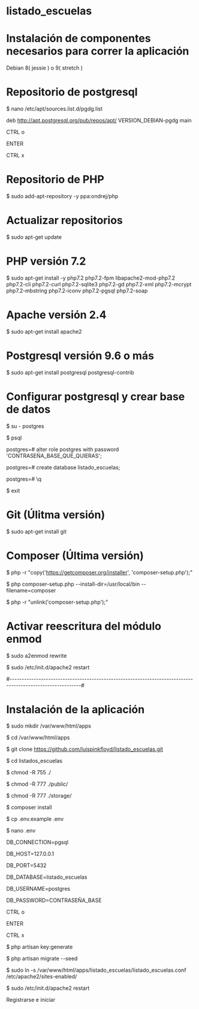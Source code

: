 # listado_escuelas

# Instalación de componentes necesarios para correr la aplicación

Debian 8( jessie ) o  9( stretch )

# Repositorio de postgresql

$ nano /etc/apt/sources.list.d/pgdg.list

deb http://apt.postgresql.org/pub/repos/apt/ VERSION_DEBIAN-pgdg main

CTRL o

ENTER

CTRL x

# Repositorio de PHP

$ sudo add-apt-repository -y ppa:ondrej/php

# Actualizar repositorios

$ sudo apt-get update

# PHP versión 7.2

$ sudo apt-get install -y php7.2 php7.2-fpm libapache2-mod-php7.2 php7.2-cli php7.2-curl php7.2-sqlite3 php7.2-gd php7.2-xml php7.2-mcrypt php7.2-mbstring php7.2-iconv php7.2-pgsql php7.2-soap

# Apache versión 2.4

$ sudo apt-get install apache2

# Postgresql versión 9.6 o más

$ sudo apt-get install postgresql postgresql-contrib

# Configurar postgresql y crear base de datos

$ su - postgres

$ psql

postgres=# alter role postgres with password 'CONTRASEÑA_BASE_QUE_QUIERAS';

postgres=# create database listado_escuelas;

postgres=# \q

$ exit

# Git (Úlitma versión)

$ sudo apt-get install git

# Composer (Última versión)

$ php -r "copy('https://getcomposer.org/installer', 'composer-setup.php');"

$ php composer-setup.php --install-dir=/usr/local/bin --filename=composer

$ php -r "unlink('composer-setup.php');"

# Activar reescritura del módulo enmod

$ sudo a2enmod rewrite

$ sudo /etc/init.d/apache2 restart

#-----------------------------------------------------------------------------------------------------------#

# Instalación de la aplicación

$ sudo mkdir /var/www/html/apps

$ cd /var/www/html/apps

$ git clone https://github.com/luispinkfloyd/listado_escuelas.git

$ cd listados_escuelas

$ chmod -R 755 ./

$ chmod -R 777 ./public/

$ chmod -R 777 ./storage/

$ composer install

$ cp .env.example .env

$ nano .env 

DB_CONNECTION=pgsql

DB_HOST=127.0.0.1

DB_PORT=5432

DB_DATABASE=listado_escuelas

DB_USERNAME=postgres

DB_PASSWORD=CONTRASEÑA_BASE


CTRL o

ENTER

CTRL x

$ php artisan key:generate

$ php artisan migrate --seed

$ sudo ln -s /var/www/html/apps/listado_escuelas/listado_escuelas.conf /etc/apache2/sites-enabled/

$ sudo /etc/init.d/apache2 restart

Registrarse e iniciar










